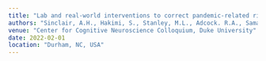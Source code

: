 ```yaml
---
title: "Lab and real-world interventions to correct pandemic-related risk perception"
authors: "Sinclair, A.H., Hakimi, S., Stanley, M.L., Adcock. R.A., Samanez-Larkin, G.R."
venue: "Center for Cognitive Neuroscience Colloquium, Duke University"
date: 2022-02-01
location: "Durham, NC, USA"
---
```

